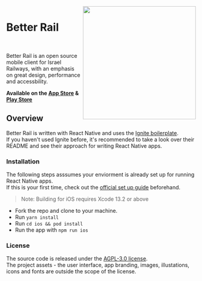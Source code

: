 <img src="https://better-rail.co.il/assets/images/iphone-screenshot@2x.png" width="300" align="right">

# Better Rail

<a href="https://github.com/guytepper/better-rail/blob/main/LICENSE"><img src="https://img.shields.io/badge/license-AGPL--3.0-brightgreen" alt="" /></a>&nbsp;<a href="https://twitter.com/better_rail"><img src="https://img.shields.io/twitter/follow/better_rail" alt="" /></a>

Better Rail is an open source mobile client for Israel Railways, with an emphasis on great design, performance and accessbility.

**Available on the [App Store](https://apps.apple.com/il/app/better-rail/id1562982976)</a> & [Play Store](https://play.google.com/store/apps/details?id=com.betterrail)**

## Overview

Better Rail is written with React Native and uses the [Ignite boilerplate](https://github.com/infinitered/ignite/).  
If you haven't used Ignite before, it's recommended to take a look over their README and see their approach for writing React Native apps.

### Installation

The following steps asssumes your enviorment is already set up for running React Native apps.  
If this is your first time, check out the [official set up guide](https://reactnative.dev/docs/environment-setup) beforehand.

> Note: Building for iOS requires Xcode 13.2 or above

- Fork the repo and clone to your machine.
- Run `yarn install`
- Run `cd ios && pod install`
- Run the app with `npm run ios`

### License

The source code is released under the [AGPL-3.0 license](https://github.com/guytepper/better-rail/blob/main/LICENSE).  
The project assets - the user interface, app branding, images, illustations, icons and fonts are outside the scope of the license.
